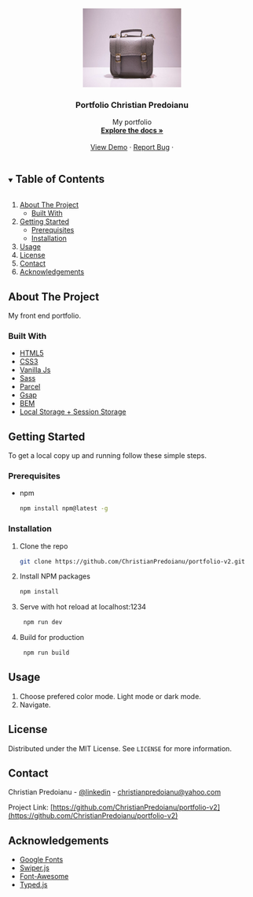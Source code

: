      
<!-- PROJECT LOGO --> 
<br />
<p align="center">
  <a href="https://github.com/ChristianPredoianu/portfolio-v2">
    <img src="src/assets/images/briefcase.jpg" alt="Logo" width="200" height="160">
  </a>

  <h3 align="center">Portfolio Christian Predoianu</h3>
 
  <p align="center">
   My portfolio
    <br />
    <a href="https://github.com/ChristianPredoianu/portfolio-v2"><strong>Explore the docs »</strong></a>
    <br />
    <br />
    <a href="https://christianpredoianu.com/">View Demo</a>
    ·
    <a href="https://github.com/ChristianPredoianu/portfolio-v2/issues">Report Bug</a>
    · 
   
  </p>
</p>

 

<!-- TABLE OF CONTENTS -->
<details open="open">
  <summary><h2 style="display: inline-block">Table of Contents</h2></summary>
  <ol>
    <li>
      <a href="#about-the-project">About The Project</a>
      <ul>
        <li><a href="#built-with">Built With</a></li>
      </ul>
    </li>
    <li>
      <a href="#getting-started">Getting Started</a>
      <ul>
        <li><a href="#prerequisites">Prerequisites</a></li>
        <li><a href="#installation">Installation</a></li>
      </ul>
    </li>
    <li><a href="#usage">Usage</a></li>
    <li><a href="#license">License</a></li>
    <li><a href="#contact">Contact</a></li>
    <li><a href="#acknowledgements">Acknowledgements</a></li>
  </ol>
</details>



<!-- ABOUT THE PROJECT -->
## About The Project

My front end portfolio.

### Built With

* [HTML5](https://developer.mozilla.org/en-US/docs/Glossary/HTML5)
* [CSS3](https://developer.mozilla.org/en-US/docs/Web/CSS)
* [Vanilla Js](https://developer.mozilla.org/en-US/docs/Web/JavaScript)
* [Sass](https://sass-lang.com/)
* [Parcel](https://parceljs.org/)
* [Gsap](https://greensock.com/)
* [BEM](http://getbem.com/)
* [Local Storage + Session Storage](https://developer.mozilla.org/en-US/docs/Web/API/Window/localStorage)



<!-- GETTING STARTED -->
## Getting Started

To get a local copy up and running follow these simple steps.

### Prerequisites

* npm
  ```sh
  npm install npm@latest -g
  ```

### Installation

1. Clone the repo
   ```sh
   git clone https://github.com/ChristianPredoianu/portfolio-v2.git
   ```
2. Install NPM packages
   ```sh
   npm install
   ``` 
3. Serve with hot reload at localhost:1234
   ```sh
    npm run dev
   ``` 
5. Build for production 
   ```sh
    npm run build
   
   ```

   

   
   
   
   
   
<!-- USAGE EXAMPLES -->
## Usage



1. Choose prefered color mode. Light mode or dark mode.
2. Navigate.

 


<!-- LICENSE -->
## License

Distributed under the MIT License. See `LICENSE` for more information.


<!-- CONTACT -->
## Contact

Christian Predoianu - [@linkedin](https://se.linkedin.com/in/christian-predoianu-369218157) - christianpredoianu@yahoo.com

Project Link: [https://github.com/ChristianPredoianu/portfolio-v2](https://github.com/ChristianPredoianu/portfolio-v2)



<!-- ACKNOWLEDGEMENTS --> 
## Acknowledgements
* [Google Fonts](https://fonts.google.com/)
* [Swiper.js](https://swiperjs.com/)
* [Font-Awesome](https://fontawesome.com/)
* [Typed.js](https://github.com/mattboldt/typed.js/)





<!-- MARKDOWN LINKS & IMAGES -->
<!-- https://www.markdownguide.org/basic-syntax/#reference-style-links -->
[contributors-shield]: https://img.shields.io/github/contributors/github_username/repo.svg?style=for-the-badge
[contributors-url]: https://github.com/github_username/repo/graphs/contributors
[forks-shield]: https://img.shields.io/github/forks/github_username/repo.svg?style=for-the-badge
[forks-url]: https://github.com/github_username/repo/network/members
[stars-shield]: https://img.shields.io/github/stars/github_username/repo.svg?style=for-the-badge
[stars-url]: https://github.com/github_username/repo/stargazers
[issues-shield]: https://img.shields.io/github/issues/github_username/repo.svg?style=for-the-badge
[issues-url]: https://github.com/github_username/repo/issues
[license-shield]: https://img.shields.io/github/license/github_username/repo.svg?style=for-the-badge 
[license-url]: https://github.com/github_username/repo/blob/master/LICENSE.txt 
[linkedin-shield]: https://img.shields.io/badge/-LinkedIn-black.svg?style=for-the-badge&logo=linkedin&colorB=555
[linkedin-url]: https://linkedin.com/in/github_username   
 
